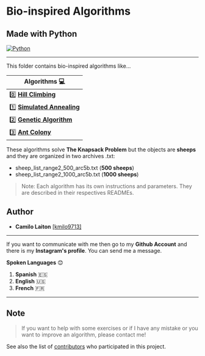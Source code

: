 # Bio-inspired Algorithms
  
  ## Made with Python
  [![Python](https://s3-us-west-2.amazonaws.com/devcodepro/media/blog/por-que-aprender-python.png "Python")](http://https://s3-us-west-2.amazonaws.com/devcodepro/media/blog/por-que-aprender-python.png "Python")
  

------------

This folder contains bio-inspired algorithms like...

| **Algorithms** :computer: |
| ------------ |
| :zero: **[Hill Climbing](https://github.com/kmilo9713/Artificial_Intelligence/tree/master/Bio-inspired-Algorithms/hill_climbing)**  |
| :one: **[Simulated Annealing](https://github.com/kmilo9713/Artificial_Intelligence/tree/master/Bio-inspired-Algorithms/simulated_annealing)**  |
| :two: **[Genetic Algorithm](https://github.com/kmilo9713/Artificial_Intelligence/tree/master/Bio-inspired-Algorithms/genetic_algorithm)** |
| :three: **[Ant Colony](https://github.com/kmilo9713/Artificial_Intelligence/tree/master/Bio-inspired-Algorithms/ant_colony)** |

These algorithms solve **The Knapsack Problem** but the objects are **sheeps** and they are organized in two archives .txt:
- sheep_list_range2_500_arc5b.txt (**500 sheeps**)
- sheep_list_range2_1000_arc5b.txt (**1000 sheeps**)

> Note: Each algorithm has its own instructions and parameters. They are described in their respectives READMEs.

## Author
- **Camilo Laiton** [[kmilo9713]](https://github.com/kmilo9713)

------------
If you want to communicate with me then go to my **Github Account** and there is my **Instagram's profile**. You can send me a message.

**Spoken Languages** :blush:
1. **Spanish** :es:
2. **English** :us:
3. **French** :fr:

------------

## Note
> If you want to help with some exercises or if I have any mistake or you want to improve an algorithm, please contact me!

See also the list of [contributors](https://github.com/kmilo9713/Artificial_Intelligence/graphs/contributors) who participated in this project.